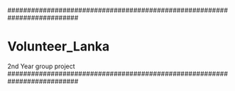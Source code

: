 ##########################################################################
# Volunteer_Lanka
2nd Year group project
##########################################################################
